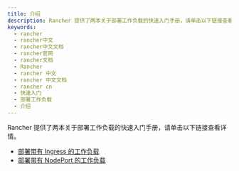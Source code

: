 ```yaml
---
title: 介绍
description: Rancher 提供了两本关于部署工作负载的快速入门手册，请单击以下链接查看详情。
keywords:
  - rancher
  - rancher中文
  - rancher中文文档
  - rancher官网
  - rancher文档
  - Rancher
  - rancher 中文
  - rancher 中文文档
  - rancher cn
  - 快速入门
  - 部署工作负载
  - 介绍
---
```


Rancher 提供了两本关于部署工作负载的快速入门手册，请单击以下链接查看详情。

- [部署带有 Ingress 的工作负载](/docs/rancher2.5/quick-start-guide/workload/quickstart-deploy-workload-ingress/_index)
- [部署带有 NodePort 的工作负载](/docs/rancher2.5/quick-start-guide/workload/quickstart-deploy-workload-nodeport/_index)
